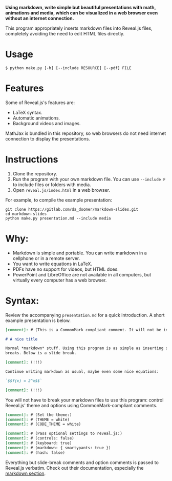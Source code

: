 **Using markdown, write simple but beautiful presentations with math,
animations and media, which can be visualized in a web browser even without
an internet connection.**

This program appropriately inserts markdown files into Reveal.js files,
completely avoiding the need to edit HTML files directly.

# Usage

```
$ python make.py [-h] [--include RESOURCE] [--pdf] FILE
```


# Features

Some of Reveal.js's features are:

- LaTeX syntax.
- Automatic animations.
- Background videos and images.

MathJax is bundled in this repository, so web browsers do not need internet
connection to display the presentations.

# Instructions

1. Clone the repository.
2. Run the program with your own markdown file. You can use `--include F` to
include files or folders with media.
3. Open `reveal.js/index.html` in a web browser.

For example, to compile the example presentation:

```
git clone https://gitlab.com/da_doomer/markdown-slides.git
cd markdown-slides
python make.py presentation.md --include media
```

# Why:

 - Markdown is simple and portable. You can write markdown in a cellphone or
 in a remote server.
 - You want to write equations in LaTeX.
 - PDFs have no support for videos, but HTML does.
 - PowerPoint and LibreOffice are not available in all computers, but virtually
 every computer has a web browser.

# Syntax:

Review the accompanying `presentation.md` for a quick introduction. A short example presentation is below.

```md
[comment]: # (This is a CommonMark compliant comment. It will not be included in the presentation.)

# A nice title

Normal *markdown* stuff. Using this program is as simple as inserting slide
breaks. Below is a slide break.

[comment]: (!!!)

Continue writing markdown as usual, maybe even some nice equations:

`$$f(x) = 2^x$$`

[comment]: (!!!)
```


You will not have to break your markdown files to use this program: control Reveal.js' theme and options using CommonMark-compliant comments.

```md
[comment]: # (Set the theme:)
[comment]: # (THEME = white)
[comment]: # (CODE_THEME = white)

[comment]: # (Pass optional settings to reveal.js:)
[comment]: # (controls: false)
[comment]: # (keyboard: true)
[comment]: # (markdown: { smartypants: true })
[comment]: # (hash: false)
```

Everything but slide-break comments and option comments is passed to Reveal.js verbatim. Check out their documentation, especially the [markdown
section](https://revealjs.com/markdown/).



